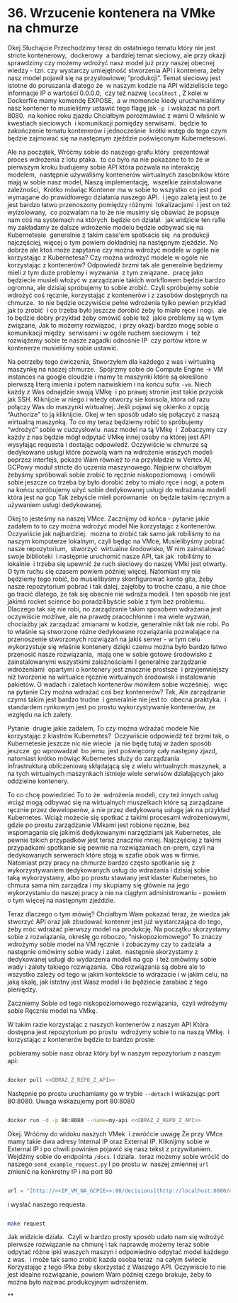 # 36. Wrzucenie kontenera na VMke na chmurze



Okej Słuchajcie Przechodzimy teraz do ostatniego tematu który nie jest stricte kontenerowy,  dockerowy  a bardziej temat sieciowy, ale przy okazji sprawdzimy czy możemy wdrożyć nasz model już przy naszej obecnej wiedzy - tzn. czy wystarczy umiejętność stworzenia API i kontenera, żeby nasz model pojawił się na przysłowiowej “produkcji”. Temat sieciowy jest istotne do poruszania dlatego że  w naszym kodzie na API widzieliście tego informacje IP o wartości 0.0.0.0,  czy też nazwę `localhost` , Z kolei w Dockerfile mamy komendę EXPOSE,  a w momencie kiedy uruchamialiśmy nasz kontener to musieliśmy ustawić tego flagę jak `-p`  i wskazać na port 8080.  na koniec roku zjazdu Chciałbym porozmawiać z wami O właśnie w kwestiach sieciowych  i komunikacji pomiędzy serwisami.  będzie to zakończenie tematu kontenerów i jednocześnie  krótki wstęp do tego czym będzie zajmować się na następnym zjeździe poświęconym Kubernetesowi.

  

Ale na początek, Wróćmy sobie do naszego grafu który  prezentował proces wdrożenia z lotu ptaka.  to co było na nie pokazane to to że w pierwszym kroku budujemy sobie API która pozwala na interakcję modelem,  następnie używaliśmy kontenerów wirtualnych zasobników które mają w sobie nasz model, Naszą implementację,  wszelkie zainstalowane zależności,  Krótko mówiąc Kontener ma w sobie to wszystko co jest pod wymagane do prawidłowego działania naszego API.  i jego zaletą jest to że jest bardzo łatwo przenoszony pomiędzy różnymi  lokalizacjami  i jest on też wyizolowany,  co pozwalam na to że nie musimy się obawiać że popsuje nam coś na systemach na których  będzie on działał.  jak widzicie ten rafie my zakładamy że dalsze wdrożenie modelu będzie odbywać się na Kubernetesie  generalnie z takim case'em spotkacie się  na produkcji najczęściej, więcej o tym powiem dokładniej na następnym zjeździe. No dobrze ale ktoś może zapytanie czy można wdrożyć modele w ogóle nie korzystając z Kubernetesa? Czy można wdrożyć modele w ogóle nie korzystając z kontenerów? Odpowiedź brzmi tak ale generalnie będziemy mieli z tym duże problemy i wyzwania  z tym związane.  pracę jako będziecie musieli włożyć w zarządzanie takich workflowem będzie bardzo ogromna, ale dzisiaj spróbujemy to sobie zrobić. Czyli spróbujemy sobie wdrożyć coś ręcznie, korzystając z kontenerów i z zasobów dostępnych na chmurze.  to nie będzie oczywiście pełne wdrożenia tylko pewien przykład  jak to zrobić  i co trzeba było jeszcze dorobić żeby to miało ręce i nogi.  ale to będzie dobry przykład żeby omówić sobie też  jakie problemy są w tym związane, Jak to możemy rozwiązać,  i przy okazji bardzo mogę sobie o komunikacji między  serwisami i w ogóle ruchem sieciowym  i  też rozwiążemy sobie te nasze zagadki odnośnie IP  czy portów które w kontenerze musieliśmy sobie ustawić.

  

Na potrzeby tego ćwiczenia, Stworzyłem dla każdego z was i wirtualną maszynkę na naszej chmurze.  Spójrzmy sobie do Compute Engine -> VM instances na google cloudzie i mamy te maszynki które są określone pierwszą literą imienia i potem nazwiskiem i na końcu sufix `-vm`. Niech każdy z Was odnajdzie swoją VMkę  i po prawej stronie jest takie przycisk jak SSH. Kliknijcie w niego i wtedy otworzy sie konsola, która od razu połączy Was do maszynki wirtualnej. Jeśli pojawi się okienko z opcją “Authorize” to ją kliknijcie. Okej w ten sposób udało się połączyć z naszą wirtualną maszynką. To co my teraz będziemy robić to spróbujemy “wdrożyć” sobie w cudzysłowiu  nasz model na tą VMkę  i  Zobaczymy czy każdy z nas będzie mógł odpytać VMkę innej osoby na której jest API wysyłając requesta i dostając odpowiedź. Oczywiście w chmurze są dedykowane usługi które pozwolą wam na wdrożenie waszych modeli poprzez interfejs, pokaże Wam również to na przykładzie w Vertex AI, GCPowy moduł stricte do uczenia maszynowego. Najpierw chciałbym  żebyśmy spróbowali sobie zrobić to ręcznie niskopoziomową  i omówili sobie jeszcze co trzeba by było dorobić żeby to miało ręce i nogi, a potem na końcu spróbujemy użyć sobie dedykowanej usługi do wdrażania modeli która jest na gcp Tak żebyście mieli porównanie  on będzie takim ręcznym a używaniem usługi dedykowanej.

  

Okej to jesteśmy na naszej VMce. Zacznijmy od końca - pytanie jakie zadałem to to czy można wdrożyć model Nie korzystając z kontenerów. Oczywiście jak najbardziej.  można to zrobić tak samo jak robiliśmy to na naszym komputerze lokalnym, czyli będąc na VMce, Musielibyśmy pobrać  nasze repozytorium,  stworzyć  wirtualne środowisko, W nim zainstalować swoje biblioteki  i następnie uruchomić nasze API, tak jak  robiliśmy to lokalnie  i trzeba się upewnić że ruch sieciowy do naszej VMki jest otwarty. O tym ruchu się czasem powiem później więcej. Natomiast my nie będziemy tego robić, bo musielibyśmy skonfigurować konto gita, żeby nasze repozytorium pobrać i tak dalej, zajęłoby to troche czasu, a nie chce go tracić dlatego, że tak się obecnie nie wdraża modeli. I ten sposób nie jest jakimś rocket science bo poradzilibyście sobie z tym bez problemu. Dlaczego tak się nie robi, no zarządzanie takim sposobem wdrażania jest oczywiście możliwe, ale na prawdę pracochłonne i ma wiele wyzwań, chociażby jak zarządzać zmianami w kodzie, generalnie nikt tak nie robi. Po to właśnie są stworzone różne dedykowane rozwiązania pozwalające na przenoszenie stworzonych rozwiązań na jakiś server - w tym celu wykorzystuje się właśnie kontenery dzięki czemu można było bardzo łatwo przenosić nasze rozwiązania,  mają one w sobie gotowe środowisko z zainstalowanymi wszystkimi zależnościami I generalnie zarządzanie  wdrożeniami  opartymi o kontenery jest znacznie prostsze  i przyjemniejszy  niż tworzenie na wirtualce ręcznie wirtualnych środowisk i instalowanie pakietów. O wadach i zaletach kontenerów mówiłem sobie wcześniej.  więc na pytanie Czy można wdrażać coś bez kontenerów? Tak, Ale zarządzanie czymś takim jest bardzo trudne  i generalnie nie jest to  obecna praktyka.  i standardem rynkowym jest po prostu wykorzystywanie kontenerów, ze względu na ich zalety.

  

Pytanie  drugie jakie zadałem, To czy można wdrażać modele Nie korzystając z klastrów Kubernetes?  Oczywiście odpowiedź też brzmi tak, o Kubernetesie jeszcze nic nie wiecie  ja nie będę tutaj w żaden sposób jeszcze  go wprowadzał  bo jemu  jest poświęcony cały następny zjazd, natomiast krótko mówiąc Kubernetes służy do zarządzania infrastrukturą obliczeniową skłądającą się z wielu wirtualnych maszynek, a na tych wirtualnych maszynkach istnieje wiele serwisów działających jako oddzielne kontenery.

To co chcę powiedzieć To to że  wdrożenia modeli, czy też innych usług wciąż mogą odbywać się na wirtualnych muszelkach które są zarządzane ręcznie przez deweloperów, a nie przez dedykowaną usługę jak na przykład Kubernetes. Wciąż możecie się spotkać z takimi procesami wdrożeniowymi, gdzie po prostu zarządzanie VMkami jest robione ręcznie, bez wspomagania się jakimiś dedykowanymi narzędziami jak Kubernetes, ale pewnie takich przypadków jest teraz znacznie mniej. Najczęściej z takimi przypadkami spotkanie się pewnie na rozwiązaniach on-prem, czyli na dedykowanych serwerach które stoją w szafie obok was w firmie. Natomiast przy pracy na chmurze bardzo często spotkanie się z wykorzystywaniem dedykowanych usług do wdrażania i dzisiaj sobie taką wykorzystamy, albo po prostu stawiany jest klaster Kubernetes, bo chmura sama nim zarządza i my skupiamy się głównie na jego wykorzystaniu do naszej pracy a nie na ciągłym administrowaniu - powiem o tym więcej na następnym zjeździe. 

  

Teraz dlaczego o tym mówię? Chciałbym Wam pokazać teraz, że wiedza jak stworzyć API oraz jak zbudować kontener jest już wystarczająca do tego, żeby móc wdrażać pierwszy model na produkcję. Na początku skorzystamy sobie z rozwiązania, określę go roboczo, “niskopoziomowego” To znaczy wdrożymy sobie model na VM ręcznie  i zobaczymy czy to zadziała  a następnie omówimy sobie wady i zalet.  następnie skorzystamy z dedykowanej usługi do wydarzenia modeli na gcp  i też omówimy sobie wady i zalety takiego rozwiązania.  Oba rozwiązania są dobre ale to wszystko zależy od tego w jakim kontekście to wdrażacie i w jakim celu, na jaką skalę, jak istotny jest Wasz model i ile bęðziecie zarabiać z tego pieniędzy.

  

Zaczniemy Sobie od tego niskopoziomowego rozwiązania,  czyli wdrożymy sobie Ręcznie model na VMkę. 

  

W takim razie korzystając z naszych kontenerów z naszym API Która dostępna jest repozytorium po prostu  wdrożymy sobie to na naszą VMkę.  i korzystając z kontenerów będzie to bardzo proste:

 pobieramy sobie nasz obraz który był w naszym repozytorium z naszym api:

  

```bash

docker pull <<OBRAZ_Z_REPO_Z_API>>

```

  

Następnie po prostu uruchamiamy go w trybie `--detach` i wskazując port 80:8080. Uwaga wskazujemy port 80:8080

  

```bash

docker run -d -p 80:8080 --name=my-api <<OBRAZ_Z_REPO_Z_API>>

```

  

Okej. Wróćmy do widoku naszych VMek  i zwróćcie uwagę Że przy VMce mamy takie dwa adresy Internal IP oraz External IP. Kliknijmy sobie w External IP i po chwili powinien pojawić się nasz tekst z przywitaniem. Wejdźmy sobie do endpointa `/docs`. I działa.  teraz możemy sobie wrócić do naszego `send_example_request.py` I po prostu w  naszej zmiennej `url` zmienić na konkretny IP i na port 80 

  

```python

url = "[http://<<IP_VM_NA_GCPIE>>:80/decisions](http://localhost:8080/decisions)"

```

  

i wysłać naszego requesta.

  

```bash

make request

```

  

Jak widzicie działa.  Czyli w bardzo prosty sposób udało nam się wdrożyć pierwsze rozwiązanie na chmurę i tak naprawdę możemy teraz sobie odpytać różne ipki waszych maszyn i odpowiednio odpytać model każdego z was.  i może tak samo zrobić każda osoba teraz  na całym świecie Korzystając z tego IPka żeby skorzystać z Waszego API. Oczywiście to nie jest idealne rozwiązanie, powiem Wam później czego brakuje, żeby to można było nazwać produkcyjnym wdrożeniem.

**